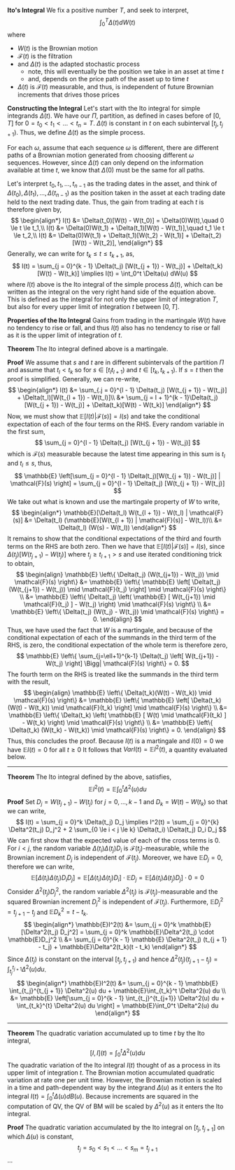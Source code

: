 
**Ito's Integral**
We fix a positive number $T$, and seek to interpret,
$$
\int_0^T \Delta(t) dW(t)
$$
where
- $W(t)$ is the Brownian motion
- $\mathcal{F}(t)$ is the filtration 
- and $\Delta(t)$ is the adapted stochastic process
	- note, this will eventually be the position we take in an asset at time $t$
	- and, depends on the price path of the asset up to time $t$
- $\Delta(t)$ is $\mathcal{F}(t)$ measurable, and thus, is independent of future Brownian increments that drives those prices 

**Constructing the Integral**
Let's start with the Ito integral for simple integrands $\Delta(t)$. We have our $\Pi$, partition, as defined in cases before of $[0, T]$ for $0 = t_0 < t_1 < \dots < t_n = T$. $\Delta(t)$ is constant in $t$ on each subinterval $[t_j, t_{j + 1})$. Thus, we define $\Delta(t)$ as the simple process.

For each $\omega$, assume that each sequence $\omega$ is different, there are different paths of a Brownian motion generated from choosing different $\omega$ sequences. However, since $\Delta(t)$ can only depend on the information available at time $t$, we know that $\Delta(0)$ must be the same for all paths. 

Let's interpret $t_0, t_1, \dots, t_{n - 1}$ as the trading dates in the asset, and think of $\Delta(t_0), \Delta(t_1), \dots, \Delta(t_{n - 1})$ as the position taken in the asset at each trading date held to the next trading date. Thus, the gain from trading at each $t$ is therefore given by,
$$
\begin{align*}
I(t) &= \Delta(t_0)[W(t) - W(t_0)] = \Delta(0)W(t),\quad 0 \le t \le t_1,\\
I(t) &= \Delta(0)W(t_1) + \Delta(t_1)[W(t) - W(t_1)],\quad t_1 \le t \le t_2,\\
I(t) &= \Delta(0)W(t_1) + \Delta(t_1)[W(t_2) - W(t_1)] + \Delta(t_2)[W(t) - W(t_2)],
\end{align*}
$$
Generally, we can write for $t_k \le t \le t_{k + 1}$, as,
$$
I(t) = \sum_{j = 0}^{k - 1} \Delta(t_j) [W(t_{j + 1}) - W(t_j)] + \Delta(t_k)[W(t) - W(t_k)] \implies I(t) = \int_0^t \Delta(u) dW(u)
$$
where $I(t)$ above is the Ito integral of the simple process $\Delta(t)$, which can be written as the integral on the very right hand side of the equation above. This is defined as the integral for not only the upper limit of integration $T$, but also for every upper limit of integration $t$ between $[0, T]$. 

**Properties of the Ito Integral**
Gains from trading in the martingale $W(t)$ have no tendency to rise or fall, and thus $I(t)$ also has no tendency to rise or fall as it is the upper limit of integration of $t$. 

**Theorem**
The Ito integral defined above is a martingale.

**Proof** 
We assume that $s$ and $t$ are in different subintervals of the partition $\Pi$ and assume that $t_l < t_k$ so for $s \in [t_l t_{l + 1})$ and $t \in [t_k, t_{k + 1})$. If $s = t$ then the proof is simplified. Generally, we can re-write,
$$
\begin{align*}
I(t) &= \sum_{.j = 0}^{l - 1} \Delta(t_j) [W(t_{j + 1}) - W(t_j)] + \Delta(t_l)[W(t_{l + 1}) - W(t_l)]\\
&+ \sum_{j = l + 1}^{k - 1}\Delta(t_j)[W(t_{j + 1}) - W(t_j)] + \Delta(t_k)[W(t) - W(t_k)]
\end{align*}
$$
Now, we must show that $\mathbb{E}[I(t) | \mathcal{F}(s)] = I(s)$ and take the conditional expectation of each of the four terms on the RHS. Every random variable in the first sum,
$$
\sum_{j = 0}^{l - 1} \Delta(t_j) [W(t_{j + 1}) - W(t_j)]
$$
which is $\mathcal{F}(s)$ measurable because the latest time appearing in this sum is $t_l$ and $t_l \le s$, thus,
$$
\mathbb{E} \left[\sum_{j = 0}^{l - 1} \Delta(t_j)[W(t_{j + 1}) - W(t_j)] | \mathcal{F}(s) \right] = \sum_{j = 0}^{l - 1} \Delta(t_j) [W(t_{j + 1}) - W(t_j)]
$$
We take out what is known and use the martingale property of $W$ to write,
$$
\begin{align*}
\mathbb{E}[\Delta(t_l) W(t_{l + 1}) - W(t_l) | \mathcal{F}(s)] &= \Delta(t_l) (\mathbb{E}[W(t_{l + 1}) | \mathcal{F}(s)] - W(t_l))\\
&= \Delta(t_l) (W(s) - W(t_l))
\end{align*}
$$
It remains to show that the conditional expectations of the third and fourth terms on the RHS are both zero. Then we have that $\mathbb{E}[I(t) | \mathcal{F}(s)] = I(s)$, since $\Delta(t_j) [W(t_{j + 1}) - W(t_j)]$ where $t_j \ge t_{l + 1} > s$ and use iterated conditioning trick to obtain,
$$
\begin{align}
    \mathbb{E} \left\{ \Delta(t_j) (W(t_{j+1}) - W(t_j)) \mid \mathcal{F}(s) \right\} 
    &= \mathbb{E} \left\{ \mathbb{E} \left[ \Delta(t_j) (W(t_{j+1}) - W(t_j)) \mid \mathcal{F}(t_j) \right] \mid \mathcal{F}(s) \right\} \\
    &= \mathbb{E} \left\{ \Delta(t_j) \left( \mathbb{E} [ W(t_{j+1}) \mid \mathcal{F}(t_j) ] - W(t_j) \right) \mid \mathcal{F}(s) \right\} \\
    &= \mathbb{E} \left\{ \Delta(t_j) (W(t_j) - W(t_j)) \mid \mathcal{F}(s) \right\} = 0.
\end{align}
$$
Thus, we have used the fact that $W$ is a martingale, and because of the conditional expectation of each of the summands in the third term of the RHS, is zero, the conditional expectation of the whole term is therefore zero,
$$
\mathbb{E} \left\{ \sum_{j=\ell+1}^{k-1} \Delta(t_j) \left[ W(t_{j+1}) - W(t_j) \right] \Bigg| \mathcal{F}(s) \right\} = 0.
$$
The fourth term on the RHS is treated like the summands in the third term with the result,
$$
\begin{align}
    \mathbb{E} \left\{ \Delta(t_k)(W(t) - W(t_k)) \mid \mathcal{F}(s) \right\} 
    &= \mathbb{E} \left\{ \mathbb{E} \left[ \Delta(t_k)(W(t) - W(t_k)) \mid \mathcal{F}(t_k) \right] \mid \mathcal{F}(s) \right\} \\
    &= \mathbb{E} \left\{ \Delta(t_k) \left( \mathbb{E} [ W(t) \mid \mathcal{F}(t_k) ] - W(t_k) \right) \mid \mathcal{F}(s) \right\} \\
    &= \mathbb{E} \left\{ \Delta(t_k) (W(t_k) - W(t_k)) \mid \mathcal{F}(s) \right\} = 0.
\end{align}
$$
Thus, this concludes the proof.
Because $I(t)$ is a martingale and $I(0) = 0$ we have $\mathbb{E}I(t) = 0$ for all $t \ge 0$ It follows that $Var I(t) = \mathbb{E} I^2(t)$, a quantity evaluated below.

---

**Theorem**
The Ito integral defined by the above, satisfies,
$$
\mathbb{E} I^2(t) = \mathbb{E} \int_0^t \Delta^2(u) du
$$
**Proof**
Set $D_j = W(t_{j + 1}) - W(t_j)$ for $j = 0, \dots, k - 1$ and $D_k = W(t) - W(t_k)$ so that we can write,
$$
I(t) = \sum_{j = 0}^k \Delta(t_j) D_j \implies I^2(t) = \sum_{j = 0}^{k} \Delta^2(t_j) D_j^2 + 2 \sum_{0 \le i < j \le k} \Delta(t_i) \Delta(t_j) D_i D_j
$$
We can first show that the expected value of each of the cross terms is 0. For $i < j$, the random variable $\Delta(t_i) \Delta(t_j) D_i$ is $\mathcal{F}(t_j)$-measurable, while the Brownian increment $D_j$ is independent of $\mathcal{F}(t_j)$. Moreover, we have $\mathbb{E}D_j = 0$, therefore we can write,
$$
\mathbb{E}[\Delta(t_i) \Delta(t_j) D_i D_j] = \mathbb{E}[\Delta(t_i)\Delta(t_j) D_i] \cdot \mathbb{E}D_j = \mathbb{E}[\Delta(t_i)\Delta(t_j) D_j] \cdot 0 = 0
$$
Consider $\Delta^2(t_j) D_j^2$, the random variable $\Delta^2(t_j)$ is $\mathcal{F}(t_j)$-measurable and the squared Brownian increment $D_j^2$ is independent of $\mathcal{F}(t_j)$. Furthermore, $\mathbb{E}D_j^2 = t_{j + 1} - t_j$ and $\mathbb{E}D_k^2 = t - t_k$. 
$$
\begin{align*}
\mathbb{E}I^2(t) &= \sum_{j = 0}^k \mathbb{E}[\Delta^2(t_j) D_j^2] = \sum_{j = 0}^k \mathbb{E}\Delta^2(t_j) \cdot \mathbb{E}D_j^2 \\
&= \sum_{j = 0}^{k - 1} \mathbb{E} \Delta^2(t_j) (t_{j + 1} - t_j) + \mathbb{E}\Delta^2(t_k)(t - t_k)
\end{align*}
$$
Since $\Delta(t_j)$ is constant on the interval $[t_j, t_{j + 1})$ and hence $\Delta^2(t_j)(t_{j + 1} - t_j) = \int_{t_j}^{t_{j + 1}} \Delta^2(u) du$. 
$$
\begin{align*}
\mathbb{E}I^2(t) &= \sum_{j = 0}^{k - 1} \mathbb{E} \int_{t_j}^{t_{j + 1}} \Delta^2(u) du + \mathbb{E}\int_{t_k}^t \Delta^2(u) du \\
&= \mathbb{E} \left[\sum_{j = 0}^{k - 1} \int_{t_j}^{t_{j+1}} \Delta^2(u) du + \int_{t_k}^{t} \Delta^2(u) du \right] = \mathbb{E}\int_0^t \Delta^2(u) du
\end{align*}
$$

---

**Theorem**
The quadratic variation accumulated up to time $t$ by the Ito integral, 
$$
[I, I](t) = \int_0^t \Delta^2(u) du
$$
The quadratic variation of the Ito integral $I(t)$ thought of as a process in its upper limit of integration $t$. The Brownian motion accumulated quadratic variation at rate one per unit time. However, the Brownian motion is scaled in a time and path-dependent way by the integrand $\Delta(u)$ as it enters the Ito integral $I(t) = \int_0^t \Delta(u) d B(u)$. Because increments are squared in the computation of QV, the QV of BM will be scaled by $\Delta^2(u)$ as it enters the Ito integral.

**Proof**
The quadratic variation accumulated by the Ito integral on $[t_j, t_{j + 1}]$ on which $\Delta(u)$ is constant,
$$
t_j = s_0 < s_1 < \dots < s_m = t_{j + 1}
$$
...


